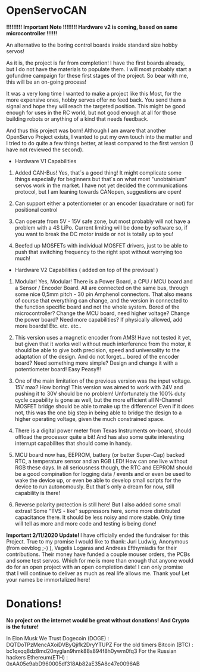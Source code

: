 # OpenServoCAN

<b> !!!!!!!!! Important Note !!!!!!!! Hardware v2 is coming, based on same microcontroller !!!!!! </b>

An alternative to the boring control boards inside standard size hobby servos!

As it is, the project is far from completion! I have the first boards already, but I do not
have the materials to populate them. I will most probably start a gofundme campaign for these
first stages of the project. So bear with me, this will be an on-going process!

It was a very long time I wanted to make a project like this
Most, for the more expensive ones, hobby servos offer no feed back.
You send them a signal and hope they will reach the targeted position.
This might be good enough for uses in the RC world, but not good enough 
at all for those building robots or anything of a kind that needs feedback.

And thus this project was born! Although I am aware that another OpenServo Project
exists, I wanted to put my own touch into the matter and I tried to do quite a few 
things better, at least compared to the first version (I have not reviewed the second).

- Hardware V1 Capabilities

1) Added CAN-Bus! Yes, that´s a good thing! It might complicate some things especially for beginners
but that´s on what most "unobtainium" servos work in the market. I have not yet decided the 
communications protocol, but I am leaning towards CANopen, suggestions are open!

2) Can support either a potentiometer or an encoder (quadrature or not) for positional control

3) Can operate from 5V - 15V safe zone, but most probably will not have a problem with a 4S LiPo.
Current limiting will be done by software so, if you want to break the DC motor inside or not is
totally up to you!

4) Beefed up MOSFETs with individual MOSFET drivers, just to be able to push that switching 
frequency to the right spot without worrying too much!

- Hardware V2 Capabilities ( added on top of the previous! )

1) Modular! Yes, Modular! There is a Power Board, a CPU / MCU board and a Sensor / Encoder Board.
All are connected on the same bus, through some nice 0,5mm pitch - 30 pin Amphenol connectors. 
That also means of course that everything can change, and the version in connected to the function
specific board and not the whole system. Bored of the microcontroller? Change the MCU board, need
higher voltage? Change the power board? Need more capabilities? If physically allowed, add more
boards! Etc. etc. etc.. 

2) This version uses a magnetic encoder from AMS! Have not tested it yet, but given that it works
well without much interference from the motor, it should be able to give both precision, speed and
universality to the adaptation of the design. And do not forget... bored of the encoder board? Need
something more simple? Design and change it with a potentiometer board! Easy Peasy!!! 

3) One of the main limitation of the previous version was the input voltage. 15V max? How boring! 
This version was aimed to work with 24V and pushing it to 30V should be no problem! Unfortunately
the 100% duty cycle capability is gone as well, but the more efficient all N-Channel MOSFET bridge
should be able to make up the difference! Even if it does not, this was the one big step in being
able to bridge the design to a higher operating voltage, given the much constrained space.

4) There is a digital power meter from Texas Instruments on-board, should offload the processor 
quite a bit! And has also some quite interesting interrupt capabilites that should come in handy.

5) MCU board now has, EEPROM, battery (or better Super-Cap) backed RTC, a temperature sensor and
an RGB LED! How can one live without RGB these days. In all seriousness though, the RTC and EEPROM
should be a good compination for logging data / events and or even be used to wake the device up,
or even be able to develop small scripts for the device to run autonomously. But that´s only a dream
for now, still capability is there!

6) Reverse polarity protection is still here! But I also added some small extras! Some "TVS - like"
suppressors here, some more distributed capacitance there. It should be less noisy and more stable.
Only time will tell as more and more code and testing is being done!

<b> Important 2/11/2020 Update! </b>
I have officially ended the fundraiser for this Project. True to my promise I would like to thank:
Juri Ludwig, Anonymous (from eevblog ;-) ), Vagelis Logaras and Andreas Efthymiadis for their contributions.
Their money have funded a couple mouser orders, the PCBs and some test servos. Which for me is more than
enough that anyone would do for an open project with an open completion date! I can only promise that I
will continue to deliver as much as real life allows me. Thank you! Let your names be immortalized here!



# Donations!

<b>No project on the internet would be great without donations! And Crypto is the future! </b>

In Elon Musk We Trust Dogecoin (DOGE) : DQTDoTPzMencAXoiDVByQjifk2DryYTUPZ
For the old timers Bitcoin (BTC)      : bc1qxqq8dz8md20nyglan9hmk88s894f8h0ywm0fq3
For the Russian hackers Ethereum(ETH) : 0xAA05e9abD960005df318Ab82aE35A8c47e0096AB
